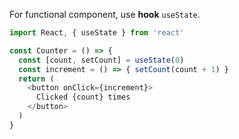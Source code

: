 For functional component, use **hook** `useState`.

```javascript
import React, { useState } from 'react'

const Counter = () => {
  const [count, setCount] = useState(0)
  const increment = () => { setCount(count + 1) }
  return (
    <button onClick={increment}>
      Clicked {count} times
    </button>
  )
}
```
